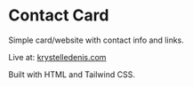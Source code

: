 # Contact Card

Simple card/website with contact info and links.

Live at: [krystelledenis.com](https://krystelledenis.com)

Built with HTML and Tailwind CSS.